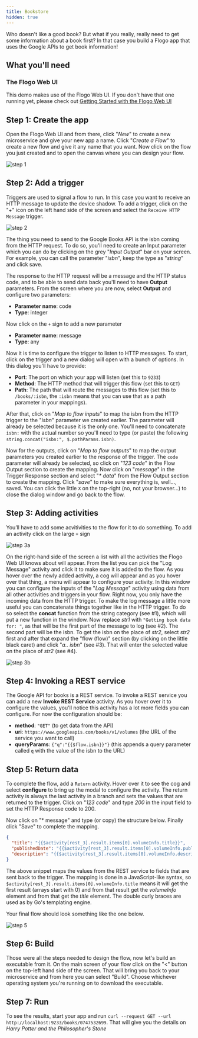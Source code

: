 ```yaml
---
title: Bookstore
hidden: true
---
```


Who doesn't like a good book? But what if you really, really need to get some information about a book first? In that case you build a Flogo app that uses the Google APIs to get book information!

## What you'll need

### The Flogo Web UI

This demo makes use of the Flogo Web UI. If you don't have that one running yet, please check out [Getting Started with the Flogo Web UI](../../getting-started/getting-started-webui/)

## Step 1: Create the app

Open the Flogo Web UI and from there, click "_New_" to create a new microservice and give your new app a name. Click "_Create a Flow_" to create a new flow and give it any name that you want. Now click on the flow you just created and to open the canvas where you can design your flow.

![step 1](../../images/labs/bookstore/step1.png)

## Step 2: Add a trigger

Triggers are used to signal a flow to run. In this case you want to receive an HTTP message to update the device shadow. To add a trigger, click on the "+" icon on the left hand side of the screen and select the `Receive HTTP Message` trigger.

![step 2](../../images/labs/bookstore/step2.png)

The thing you need to send to the Google Books API is the isbn coming from the HTTP request. To do so, you'll need to create an Input parameter which you can do by clicking on the grey "_Input Output_" bar on your screen. For example, you can call the parameter "_isbn_", keep the type as "_string_" and click save.

The response to the HTTP request will be a message and the HTTP status code, and to be able to send data back you'll need to have **Output** parameters. From the screen where you are now, select **Output** and configure two parameters:

* **Parameter name**: code
* **Type**: integer

Now click on the `+` sign to add a new parameter

* **Parameter name**: message
* **Type**: any

Now it is time to configure the trigger to listen to HTTP messages. To start, click on the trigger and a new dialog will open with a bunch of options. In this dialog you'll have to provide:

* **Port**: The port on which your app will listen (set this to `9233`)
* **Method**: The HTTP method that will trigger this flow (set this to `GET`)
* **Path**: The path that will route the messages to this flow (set this to `/books/:isbn`, the `:isbn` means that you can use that as a path parameter in your mappings).

After that, click on "_Map to flow inputs_" to map the isbn from the HTTP trigger to the "_isbn_" parameter we created earlier. The parameter will already be selected because it is the only one. You'll need to concatenate `isbn:` with the actual number so you'll need to type (or paste) the following `string.concat("isbn:", $.pathParams.isbn)`.

Now for the outputs, click on "_Map to flow outputs_" to map the output parameters you created earlier to the response of the trigger. The `code` parameter will already be selected, so click on "_123 code_" in the Flow Output section to create the mapping. Now click on "_message_" in the Trigger Response section and select "_* data_" from the Flow Output section to create the mapping. Click "_save_" to make sure everything is, well…, saved. You can click the little `X` on the top-right (no, not your browser…) to close the dialog window and go back to the flow.

## Step 3: Adding activities

You’ll have to add some acvitivities to the flow for it to do something. To add an activity click on the large `+` sign

![step 3a](../../images/labs/bookstore/step3a.png)

On the right-hand side of the screen a list with all the activities the Flogo Web UI knows about will appear. From the list you can pick the "Log Message" activity and click it to make sure it is added to the flow. As you hover over the newly added activity, a cog will appear and as you hover over that thing, a menu will appear to configure your activity. In this window you can configure the inputs of the "_Log Message_" activity using data from all other activities and triggers in your flow. Right now, you only have the incoming data from the HTTP trigger. To make the log message a little more useful you can concatenate things together like in the HTTP trigger. To do so select the **concat** function from the string category (see #1), which will put a new function in the window. Now replace _str1_ with `"Getting book data for: "`, as that will be the first part of the message to log (see #2). The second part will be the isbn. To get the isbn on the place of _str2_, select _str2_ first and after that expand the "flow (flow)" section (by clicking on the little black caret) and click "_a.. isbn_" (see #3). That will enter the selected value on the place of _str2_ (see #4).

![step 3b](../../images/labs/bookstore/step3b.png)

## Step 4: Invoking a REST service

The Google API for books is a REST service. To invoke a REST service you can add a new **Invoke REST Service** activity. As you hover over it to configure the values, you'll notice this activity has a lot more fields you can configure. For now the configuration should be:

* **method**: `"GET"` (to get data from the API)
* **uri**: `https://www.googleapis.com/books/v1/volumes` (the URL of the service you want to call)
* **queryParams**: `{"q":"{{$flow.isbn}}"}` (this appends a query parameter called `q` with the value of the isbn to the URL)

## Step 5: Return data

To complete the flow, add a `Return` activity. Hover over it to see the cog and select **configure** to bring up the modal to configure the activity. The return activity is always the last activity in a branch and sets the values that are returned to the trigger. Click on "_123 code_" and type _200_ in the input field to set the HTTP Response code to 200.

Now click on "* message" and type (or copy) the structure below. Finally click "Save" to complete the mapping.

```json
{
  "title": "{{$activity[rest_3].result.items[0].volumeInfo.title}}",
  "publishedDate": "{{$activity[rest_3].result.items[0].volumeInfo.publishedDate}}",
  "description": "{{$activity[rest_3].result.items[0].volumeInfo.description}}"
}
```

The above snippet maps the values from the REST service to fields that are sent back to the trigger. The mapping is done in a JavaScript-like syntax, so `$activity[rest_3].result.items[0].volumeInfo.title` means it will get the first result (arrays start with 0) and from that result get the _volumeInfo_ element and from that get the _title_ element. The double curly braces are used as by Go's templating engine.

Your final flow should look something like the one below.

![step 5](../../images/labs/bookstore/step5.png)

## Step 6: Build

Those were all the steps needed to design the flow, now let's build an executable from it. On the main screen of your flow click on the "<" button on the top-left hand side of the screen. That will bring you back to your microservice and from here you can select "Build". Choose whichever operating system you're running on to download the executable.

## Step 7: Run

To see the results, start your app and run `curl --request GET --url http://localhost:9233/books/0747532699`. That will give you the details on _Harry Potter and the Philosopher's Stone_